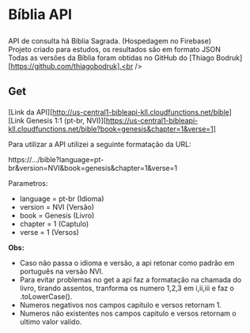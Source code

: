 # Bíblia API<p>

API de consulta há Bíblia Sagrada. (Hospedagem no Firebase)<br />
Projeto criado para estudos, os resultados são em formato JSON<br />
Todas as versões da Bíblia foram obtidas no GitHub do [Thiago Bodruk][https://github.com/thiagobodruk].<br /><p>

## Get<p>

[Link da API][http://us-central1-bibleapi-kll.cloudfunctions.net/bible]<br />
[Link Genesis 1:1 (pt-br, NVI)][https://us-central1-bibleapi-kll.cloudfunctions.net/bible?book=genesis&chapter=1&verse=1]<br /><p>

Para utilizar a API utilizei a seguinte formatação da URL:<br /><p>

https://.../bible?language=pt-br&version=NVI&book=genesis&chapter=1&verse=1<br /><p>

Parametros:<br /><p>

- language  = pt-br     (Idioma)
- version   = NVI       (Versão)
- book      = Genesis   (Livro)
- chapter   = 1         (Captulo)
- verse     = 1         (Versos)

__Obs:__   
 - Caso não passa o idioma e versão, a api retonar como padrão em português na versão NVI.<br />
- Para evitar problemas no get a api faz a formatação na chamada do livro, tirando assentos, tranforma os numero 1,2,3 em i,ii,iii e faz o .toLowerCase().<br />
- Numeros negativos nos campos capitulo e versos retornam 1.<br />
- Numeros não existentes nos campos capitulo e versos retornam o ultimo valor valido.<br />
